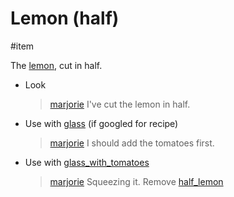 # Lemon (half)

#item

The [lemon](items/lemon.md), cut in half.

- Look

  > [marjorie](characters/marjorie.md)
  > I've cut the lemon in half.

- Use with [glass](items/glass.md) (if googled for recipe)

  > [marjorie](characters/marjorie.md)
  > I should add the tomatoes first.

- Use with [glass_with_tomatoes](glass_with_tomatoes.md)
	> [marjorie](../characters/marjorie.md)
	> Squeezing it.
	Remove [half_lemon](half_lemon.md)